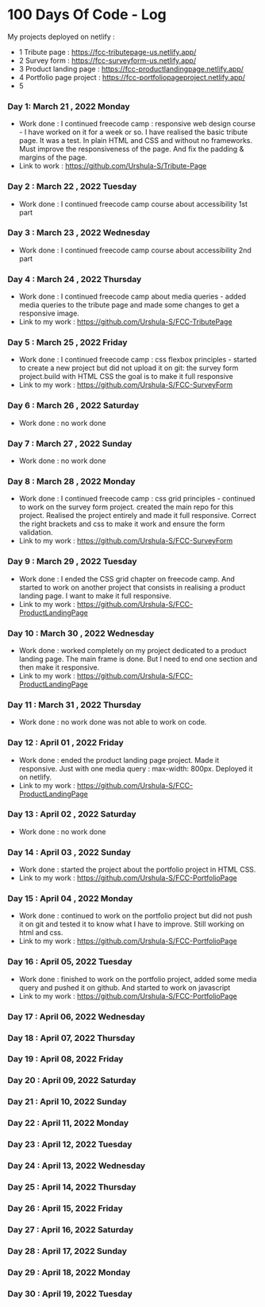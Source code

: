 # 100 Days Of Code - Log

My projects deployed on netlify : 
- 1 Tribute page : https://fcc-tributepage-us.netlify.app/
- 2 Survey form : https://fcc-surveyform-us.netlify.app/
- 3 Product landing page : https://fcc-productlandingpage.netlify.app/
- 4 Portfolio page project : https://fcc-portfoliopageproject.netlify.app/
- 5 


### Day 1: March 21 , 2022 Monday
- Work done : I continued freecode camp : responsive web design course - I have worked on it for a week or so.  I have realised the basic tribute page. It was a test. In plain HTML and CSS and without no frameworks. Must improve the responsiveness of the page. And fix the padding & margins of the page. 
- Link to work : https://github.com/Urshula-S/Tribute-Page 

### Day 2 : March 22 , 2022 Tuesday
- Work done : I continued freecode camp course about accessibility 1st part

### Day 3 : March 23 , 2022 Wednesday 
- Work done : I continued freecode camp course about accessibility 2nd part

### Day 4 : March 24 , 2022 Thursday
- Work done : I continued freecode camp about media queries - added media queries to the tribute page and made some changes to get a responsive image. 
- Link to my work : https://github.com/Urshula-S/FCC-TributePage

### Day 5 : March 25 , 2022 Friday
- Work done : I continued freecode camp : css flexbox principles - started to create a new project but did not upload it on git: the survey form project.build with HTML CSS the goal is to make it full responsive
- Link to my work : https://github.com/Urshula-S/FCC-SurveyForm

### Day 6 : March 26 , 2022 Saturday
- Work done : no work done
 
### Day 7 : March 27 , 2022 Sunday
- Work done : no work done

### Day 8 : March 28 , 2022 Monday
- Work done : I continued freecode camp : css grid principles - continued to work on the survey form project. created the main repo for this project. Realised the project entirely and made it full responsive. Correct the right brackets and css to make it work and ensure the form validation. 
- Link to my work : https://github.com/Urshula-S/FCC-SurveyForm

### Day 9 : March 29 , 2022 Tuesday
- Work done : I ended the CSS grid chapter on freecode camp. And started to work on another project that consists in realising a product landing page. I want to make it full responsive. 
- Link to my work : https://github.com/Urshula-S/FCC-ProductLandingPage

### Day 10 : March 30 , 2022 Wednesday
- Work done : worked completely on my project dedicated to a product landing page. The main frame is done. But I need to end one section and then make it responsive.
- Link to my work : https://github.com/Urshula-S/FCC-ProductLandingPage

### Day 11 : March 31 , 2022 Thursday
- Work done : no work done was not able to work on code. 

### Day 12 : April 01 , 2022 Friday
- Work done : ended the product landing page project. Made it responsive. Just with one media query : max-width: 800px. Deployed it on netlify. 
- Link to my work : https://github.com/Urshula-S/FCC-ProductLandingPage

### Day 13 : April 02 , 2022 Saturday
- Work done : no work done

### Day 14 : April 03 , 2022 Sunday
- Work done : started the project about the portfolio project in HTML CSS. 
- Link to my work : https://github.com/Urshula-S/FCC-PortfolioPage

### Day 15 : April 04 , 2022 Monday
- Work done : continued to work on the portfolio project but did not push it on git and tested it to know what I have to improve. Still working on html and css.
- Link to my work : https://github.com/Urshula-S/FCC-PortfolioPage

### Day 16 : April 05, 2022 Tuesday
- Work done : finished to work on the portfolio project, added some media query and pushed it on github. And started to work on javascript
- Link to my work : https://github.com/Urshula-S/FCC-PortfolioPage

### Day 17 : April 06, 2022 Wednesday
### Day 18 : April 07, 2022 Thursday
### Day 19 : April 08, 2022 Friday
### Day 20 : April 09, 2022 Saturday
### Day 21 : April 10, 2022 Sunday
### Day 22 : April 11, 2022 Monday
### Day 23 : April 12, 2022 Tuesday
### Day 24 : April 13, 2022 Wednesday
### Day 25 : April 14, 2022 Thursday
### Day 26 : April 15, 2022 Friday
### Day 27 : April 16, 2022 Saturday
### Day 28 : April 17, 2022 Sunday
### Day 29 : April 18, 2022 Monday
### Day 30 : April 19, 2022 Tuesday
